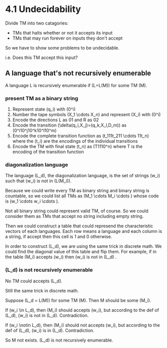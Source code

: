 # 4.1 Undecidability

Divide TM into two catagories:

- TMs that halts whether or not it accepts its input
- TMs that may run forever on inputs they don't accept

So we have to show some problems to be undecidable.

i.e. Does this TM accept this input?

## A language that's not recursively enumerable

A language L is recursively enumerable if \(L=L(M)\) for some TM \(M\).

### present TM as a binary string

1.  Represent state \(q_i\) with \(0^i\)
2. Number the tape symbols \(X_1 \cdots X_n\) and represent \(X_i\) with \(0^i\)
3. Encode the directions L as 01 and R as 02
4. Encode the transition \(\delta(q_i,X_j)=(q_k,X_l,D_m)\) as \(0^i10^j10^k10^l10^m\)
5. Encode the complete transition function as \(t_111t_211 \cdots 11t_n\)
   where the \(t_i\) are the encodings of the individual transitions
6. Encode the TM with final state \(t_n\) as \(T1110^n\) where T is the encoding of the transition function

### diagonalization language

The language \(L_d\), the diagonalization language, is the set of strings \(w_i\) such that \(w_i\) is not in \(L(M_i)\).

Because we could write every TM as binary string and binary string is countable, so we could list all TMs as \(M_1 \cdots M_i \cdots \) whose code is \(w_1 \cdots w_i \cdots \).

Not all binary string could represent valid TM, of course. So we could consider them as TMs that accept no string including empty string.

Then we could construct a table that could represend the characteristic vectors of each languages. Each row means a language and each column is a string, if accept then this cell is 1 and 0 otherwise.

In order to construct \(L_d\), we are using the same trick in discrete math. We could find the diagonal value of this table and flip them. For example, if in the table \(M_i\) accepts \(w_i\) then \(w_i\) is not in \(L_d\) .

### \(L_d\) is not recursively enumerable

No TM could accepts \(L_d\).

Still the same trick in discrete math.

Suppose \(L_d = L(M)\) for some TM \(M\). Then M should be some \(M_i\).

If \(w_i \in L_d\), then \(M_i\) should accepts \(w_i\), but according to the def of \(L_d\), \(w_i\) is not in \(L_d\). Contradiction.

If \(w_i \notin L_d\), then \(M_i\) should not accepts \(w_i\), but according to the def of \(L_d\), \(w_i\) is in \(L_d\). Contradiction.

So M not exists. \(L_d\) is not recursively enumerable.